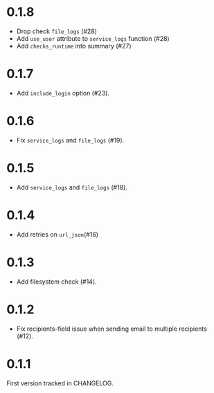 # 0.1.8

* Drop check `file_logs` (\#28)
* Add `use_user` attribute to `service_logs` function (\#28)
* Add `checks_runtime` into summary (\#27)

# 0.1.7

* Add `include_login` option (\#23).

# 0.1.6

* Fix `service_logs` and `file_logs` (\#19).

# 0.1.5

* Add `service_logs` and `file_logs` (\#18).

# 0.1.4

* Add retries on `url_json`(\#16)

# 0.1.3

* Add filesystem check (\#14).

# 0.1.2

* Fix recipients-field issue when sending email to multiple recipients (\#12).

# 0.1.1

First version tracked in CHANGELOG.
